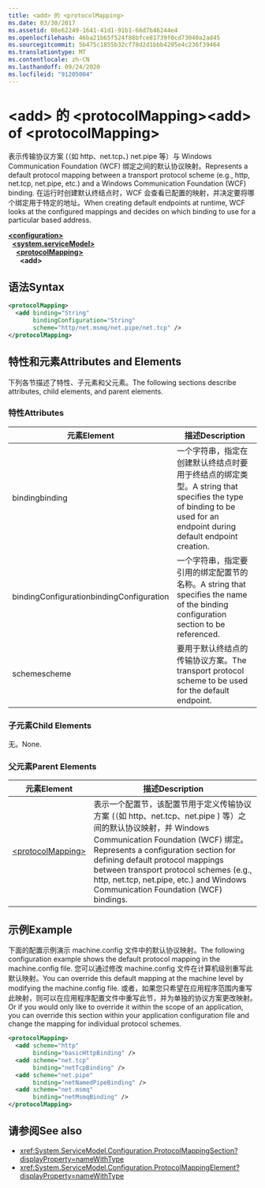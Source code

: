 ```yaml
---
title: <add> 的 <protocolMapping>
ms.date: 03/30/2017
ms.assetid: 08e62249-1641-41d1-91b1-66d7b46244e4
ms.openlocfilehash: 46ba21b65f524f88bfce81739f0cd73040a2ad45
ms.sourcegitcommit: 5b475c1855b32cf78d2d1bbb4295e4c236f39464
ms.translationtype: MT
ms.contentlocale: zh-CN
ms.lasthandoff: 09/24/2020
ms.locfileid: "91205004"
---
```

# <a name="add-of-protocolmapping"></a><span data-ttu-id="2331e-102">\<add> 的 \<protocolMapping></span><span class="sxs-lookup"><span data-stu-id="2331e-102">\<add> of \<protocolMapping></span></span>

<span data-ttu-id="2331e-103">表示传输协议方案 (（如 http、net.tcp、) net.pipe 等）与 Windows Communication Foundation (WCF) 绑定之间的默认协议映射。</span><span class="sxs-lookup"><span data-stu-id="2331e-103">Represents a default protocol mapping between a transport protocol scheme (e.g., http, net.tcp, net.pipe, etc.) and a Windows Communication Foundation (WCF) binding.</span></span> <span data-ttu-id="2331e-104">在运行时创建默认终结点时，WCF 会查看已配置的映射，并决定要将哪个绑定用于特定的地址。</span><span class="sxs-lookup"><span data-stu-id="2331e-104">When creating default endpoints at runtime, WCF looks at the configured mappings and decides on which binding to use for a particular based address.</span></span>  
  
[**\<configuration>**](../configuration-element.md)\
&nbsp;&nbsp;[**\<system.serviceModel>**](system-servicemodel.md)\
&nbsp;&nbsp;&nbsp;&nbsp;[**\<protocolMapping>**](protocolmapping.md)\
&nbsp;&nbsp;&nbsp;&nbsp;&nbsp;&nbsp;**\<add>**  
  
## <a name="syntax"></a><span data-ttu-id="2331e-105">语法</span><span class="sxs-lookup"><span data-stu-id="2331e-105">Syntax</span></span>  
  
```xml  
<protocolMapping>
  <add binding="String"
       bindingConfiguration="String"
       scheme="http/net.msmq/net.pipe/net.tcp" />
</protocolMapping>
```  
  
## <a name="attributes-and-elements"></a><span data-ttu-id="2331e-106">特性和元素</span><span class="sxs-lookup"><span data-stu-id="2331e-106">Attributes and Elements</span></span>  

 <span data-ttu-id="2331e-107">下列各节描述了特性、子元素和父元素。</span><span class="sxs-lookup"><span data-stu-id="2331e-107">The following sections describe attributes, child elements, and parent elements.</span></span>  
  
### <a name="attributes"></a><span data-ttu-id="2331e-108">特性</span><span class="sxs-lookup"><span data-stu-id="2331e-108">Attributes</span></span>  
  
|<span data-ttu-id="2331e-109">元素</span><span class="sxs-lookup"><span data-stu-id="2331e-109">Element</span></span>|<span data-ttu-id="2331e-110">描述</span><span class="sxs-lookup"><span data-stu-id="2331e-110">Description</span></span>|  
|-------------|-----------------|  
|<span data-ttu-id="2331e-111">binding</span><span class="sxs-lookup"><span data-stu-id="2331e-111">binding</span></span>|<span data-ttu-id="2331e-112">一个字符串，指定在创建默认终结点时要用于终结点的绑定类型。</span><span class="sxs-lookup"><span data-stu-id="2331e-112">A string that specifies the type of binding to be used for an endpoint during default endpoint creation.</span></span>|  
|<span data-ttu-id="2331e-113">bindingConfiguration</span><span class="sxs-lookup"><span data-stu-id="2331e-113">bindingConfiguration</span></span>|<span data-ttu-id="2331e-114">一个字符串，指定要引用的绑定配置节的名称。</span><span class="sxs-lookup"><span data-stu-id="2331e-114">A string that specifies the name of the binding configuration section to be referenced.</span></span>|  
|<span data-ttu-id="2331e-115">scheme</span><span class="sxs-lookup"><span data-stu-id="2331e-115">scheme</span></span>|<span data-ttu-id="2331e-116">要用于默认终结点的传输协议方案。</span><span class="sxs-lookup"><span data-stu-id="2331e-116">The transport protocol scheme to be used for the default endpoint.</span></span>|  
  
### <a name="child-elements"></a><span data-ttu-id="2331e-117">子元素</span><span class="sxs-lookup"><span data-stu-id="2331e-117">Child Elements</span></span>  

 <span data-ttu-id="2331e-118">无。</span><span class="sxs-lookup"><span data-stu-id="2331e-118">None.</span></span>  
  
### <a name="parent-elements"></a><span data-ttu-id="2331e-119">父元素</span><span class="sxs-lookup"><span data-stu-id="2331e-119">Parent Elements</span></span>  
  
|<span data-ttu-id="2331e-120">元素</span><span class="sxs-lookup"><span data-stu-id="2331e-120">Element</span></span>|<span data-ttu-id="2331e-121">描述</span><span class="sxs-lookup"><span data-stu-id="2331e-121">Description</span></span>|  
|-------------|-----------------|  
|[\<protocolMapping>](protocolmapping.md)|<span data-ttu-id="2331e-122">表示一个配置节，该配置节用于定义传输协议方案 (（如 http、net.tcp、net.pipe ) 等）之间的默认协议映射，并 Windows Communication Foundation (WCF) 绑定。</span><span class="sxs-lookup"><span data-stu-id="2331e-122">Represents a configuration section for defining default protocol mappings between transport protocol schemes (e.g., http, net.tcp, net.pipe, etc.) and Windows Communication Foundation (WCF) bindings.</span></span>|  
  
## <a name="example"></a><span data-ttu-id="2331e-123">示例</span><span class="sxs-lookup"><span data-stu-id="2331e-123">Example</span></span>  

 <span data-ttu-id="2331e-124">下面的配置示例演示 machine.config 文件中的默认协议映射。</span><span class="sxs-lookup"><span data-stu-id="2331e-124">The following configuration example shows the default protocol mapping in the machine.config file.</span></span> <span data-ttu-id="2331e-125">您可以通过修改 machine.config 文件在计算机级别重写此默认映射。</span><span class="sxs-lookup"><span data-stu-id="2331e-125">You can override this default mapping at the machine level by modifying the machine.config file.</span></span> <span data-ttu-id="2331e-126">或者，如果您只希望在应用程序范围内重写此映射，则可以在应用程序配置文件中重写此节，并为单独的协议方案更改映射。</span><span class="sxs-lookup"><span data-stu-id="2331e-126">Or if you would only like to override it within the scope of an application, you can override this section within your application configuration file and change the mapping for individual protocol schemes.</span></span>  
  
```xml  
<protocolMapping>
  <add scheme="http"
       binding="basicHttpBinding" />
  <add scheme="net.tcp"
       binding="netTcpBinding" />
  <add scheme="net.pipe"
       binding="netNamedPipeBinding" />
  <add scheme="net.msmq"
       binding="netMsmqBinding" />
</protocolMapping>
```  
  
## <a name="see-also"></a><span data-ttu-id="2331e-127">请参阅</span><span class="sxs-lookup"><span data-stu-id="2331e-127">See also</span></span>

- <xref:System.ServiceModel.Configuration.ProtocolMappingSection?displayProperty=nameWithType>
- <xref:System.ServiceModel.Configuration.ProtocolMappingElement?displayProperty=nameWithType>
